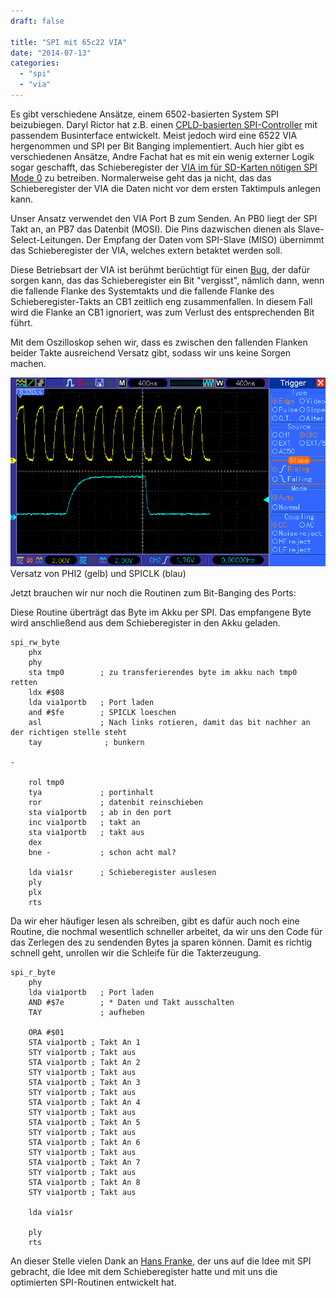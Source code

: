 ```yaml
---
draft: false

title: "SPI mit 65c22 VIA"
date: "2014-07-13"
categories: 
  - "spi"
  - "via"
---
```


Es gibt verschiedene Ansätze, einem 6502-basierten System SPI beizubiegen. Daryl Rictor hat z.B. einen [CPLD-basierten SPI-Controller](http://sbc.rictor.org/65spi.html) mit passendem Businterface entwickelt. Meist jedoch wird eine 6522 VIA hergenommen und SPI per Bit Banging implementiert. Auch hier gibt es verschiedenen Ansätze, Andre Fachat hat es mit ein wenig externer Logik sogar geschafft, das Schieberegister der [VIA im für SD-Karten nötigen SPI Mode 0](http://www.6502.org/users/andre/csa/spi/index.html) zu betreiben. Normalerweise geht das ja nicht, das das Schieberegister der VIA die Daten nicht vor dem ersten Taktimpuls anlegen kann.

Unser Ansatz verwendet den VIA Port B zum Senden. An PB0 liegt der SPI Takt an, an PB7 das Datenbit (MOSI). Die Pins dazwischen dienen als Slave-Select-Leitungen. Der Empfang der Daten vom SPI-Slave (MISO) übernimmt das Schieberegister der VIA, welches extern betaktet werden soll.

Diese Betriebsart der VIA ist berühmt berüchtigt für einen [Bug](http://en.wikipedia.org/wiki/MOS_Technology_6522#Shift_register), der dafür sorgen kann, das das Schieberegister ein Bit "vergisst", nämlich dann, wenn die fallende Flanke des Systemtakts und die fallende Flanke des Schieberegister-Takts an CB1 zeitlich eng zusammenfallen. In diesem Fall wird die Flanke an CB1 ignoriert, was zum Verlust des entsprechenden Bit führt.

Mit dem Oszilloskop sehen wir, dass es zwischen den fallenden Flanken beider Takte ausreichend Versatz gibt, sodass wir uns keine Sorgen machen.

![](images/83d46-tekway128_2.gif) Versatz von PHI2 (gelb) und SPICLK (blau)

Jetzt brauchen wir nur noch die Routinen zum Bit-Banging des Ports:

Diese Routine überträgt das Byte im Akku per SPI. Das empfangene Byte wird anschließend aus dem Schieberegister in den Akku geladen.

```
spi_rw_byte
    phx
    phy
    sta tmp0        ; zu transferierendes byte im akku nach tmp0 retten
    ldx #$08
    lda via1portb   ; Port laden
    and #$fe        ; SPICLK loeschen
    asl             ; Nach links rotieren, damit das bit nachher an der richtigen stelle steht
    tay              ; bunkern

-

    rol tmp0
    tya             ; portinhalt
    ror             ; datenbit reinschieben
    sta via1portb   ; ab in den port
    inc via1portb   ; takt an
    sta via1portb   ; takt aus
    dex
    bne -           ; schon acht mal?

    lda via1sr      ; Schieberegister auslesen
    ply
    plx
    rts
```

Da wir eher häufiger lesen als schreiben, gibt es dafür auch noch eine Routine, die nochmal wesentlich schneller arbeitet, da wir uns den Code für das Zerlegen des zu sendenden Bytes ja sparen können. Damit es richtig schnell geht, unrollen wir die Schleife für die Takterzeugung.

```
spi_r_byte
    phy
    lda via1portb   ; Port laden
    AND #$7e        ; * Daten und Takt ausschalten
    TAY             ; aufheben

    ORA #$01
    STA via1portb ; Takt An 1
    STY via1portb ; Takt aus
    STA via1portb ; Takt An 2
    STY via1portb ; Takt aus
    STA via1portb ; Takt An 3
    STY via1portb ; Takt aus
    STA via1portb ; Takt An 4
    STY via1portb ; Takt aus
    STA via1portb ; Takt An 5
    STY via1portb ; Takt aus
    STA via1portb ; Takt An 6
    STY via1portb ; Takt aus
    STA via1portb ; Takt An 7
    STY via1portb ; Takt aus
    STA via1portb ; Takt An 8
    STY via1portb ; Takt aus

    lda via1sr

    ply
    rts
```

An dieser Stelle vielen Dank an [Hans Franke](http://www.vcfe.org/), der uns auf die Idee mit SPI gebracht, die Idee mit dem Schieberegister hatte und mit uns die optimierten SPI-Routinen entwickelt hat.
